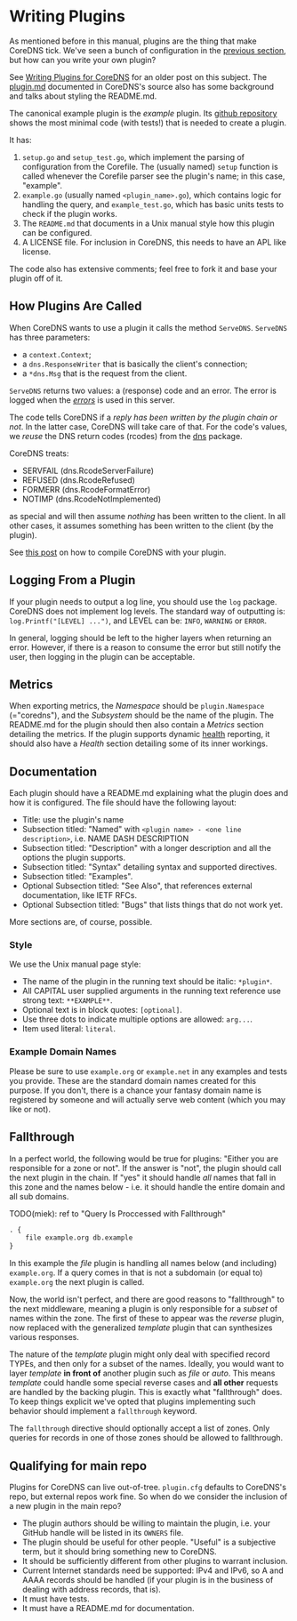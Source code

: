 # Writing Plugins

As mentioned before in this manual, plugins are the thing that make CoreDNS tick. We've seen
a bunch of configuration in the [previous section](#setups), but how can you write your own plugin?

See [Writing Plugins for CoreDNS](/2016/12/19/writing-plugins-for-coredns/) for an older post on
this subject. The [plugin.md](https://github.com/coredns/coredns/blob/master/plugin.md) documented
in CoreDNS's source also has some background and talks about styling the README.md.

The canonical example plugin is the *example* plugin. Its [github
repository](https://github.com/coredns/example) shows the most minimal code (with tests!) that is
needed to create a plugin.

It has:

1. `setup.go` and `setup_test.go`, which implement the parsing of configuration from the Corefile.
   The (usually named) `setup` function is called whenever the Corefile parser see the plugin's
   name; in this case, "example".
2. `example.go` (usually named `<plugin_name>.go`), which contains logic for handling the query, and
   `example_test.go`, which has basic units tests to check if the plugin works.
3. The `README.md` that documents in a Unix manual style how this plugin can be configured.
4. A LICENSE file. For inclusion in CoreDNS, this needs to have an APL like license.

The code also has extensive comments; feel free to fork it and base your plugin off of it.

## How Plugins Are Called

When CoreDNS wants to use a plugin it calls the method `ServeDNS`. `ServeDNS` has three parameters:

* a `context.Context`;
* a `dns.ResponseWriter` that is basically the client's connection;
* a `*dns.Msg` that is the request from the client.

`ServeDNS` returns two values: a (response) code and an error. The error is logged when the
[*errors*](/plugins/errors) is used in this server.

The code tells CoreDNS if a *reply has been written by the plugin chain or not*. In the latter case,
CoreDNS will take care of that. For the code's values, we *reuse* the DNS return codes (rcodes) from
the [dns](https://github.com/miekg/dns) package.

CoreDNS treats:

* SERVFAIL (dns.RcodeServerFailure)
* REFUSED (dns.RcodeRefused)
* FORMERR (dns.RcodeFormatError)
* NOTIMP (dns.RcodeNotImplemented)

as special and will then assume *nothing* has been written to the client. In all other cases, it
assumes something has been written to the client (by the plugin).

See [this post](https://blog.coredns.io/2017/03/01/how-to-add-plugins-to-coredns/) on how to compile
CoreDNS with your plugin.

## Logging From a Plugin

If your plugin needs to output a log line, you should use the `log` package. CoreDNS does not
implement log levels. The standard way of outputting is: `log.Printf("[LEVEL] ...")`, and LEVEL
can be: `INFO`, `WARNING` or `ERROR`.

In general, logging should be left to the higher layers when returning an error. However, if there is
a reason to consume the error but still notify the user, then logging in the plugin can be acceptable.

## Metrics

When exporting metrics, the *Namespace* should be `plugin.Namespace` (="coredns"), and the
*Subsystem* should be the name of the plugin. The README.md for the plugin should then also contain
a *Metrics* section detailing the metrics. If the plugin supports dynamic [health](/plugins/health)
reporting, it should also have a *Health* section detailing some of its inner workings.

## Documentation

Each plugin should have a README.md explaining what the plugin does and how it is configured. The
file should have the following layout:

* Title: use the plugin's name
* Subsection titled: "Named"
    with `<plugin name> - <one line description>`, i.e. NAME DASH DESCRIPTION
* Subsection titled: "Description" with a longer description and all the options the plugin supports.
* Subsection titled: "Syntax" detailing syntax and supported directives.
* Subsection titled: "Examples".
* Optional Subsection titled: "See Also", that references external documentation, like IETF RFCs.
* Optional Subsection titled: "Bugs" that lists things that do not work yet.

More sections are, of course, possible.

### Style

We use the Unix manual page style:

* The name of the plugin in the running text should be italic: `*plugin*`.
* All CAPITAL user supplied arguments in the running text reference use strong text: `**EXAMPLE**`.
* Optional text is in block quotes: `[optional]`.
* Use three dots to indicate multiple options are allowed: `arg...`.
* Item used literal: `literal`.

### Example Domain Names

Please be sure to use `example.org` or `example.net` in any examples and tests you provide. These
are the standard domain names created for this purpose. If you don't, there is a chance your fantasy
domain name is registered by someone and will actually serve web content (which you may like or not).

## Fallthrough

In a perfect world, the following would be true for plugins: "Either you are responsible for a zone or
not". If the answer is "not", the plugin should call the next plugin in the chain. If "yes" it
should handle *all* names that fall in this zone and the names below - i.e. it should handle the
entire domain and all sub domains.

TODO(miek): ref to "Query Is Proccessed with Fallthrough"

~~~ txt
. {
    file example.org db.example
}
~~~

In this example the *file* plugin is handling all names below (and including) `example.org`. If
a query comes in that is not a subdomain (or equal to) `example.org` the next plugin is called.

Now, the world isn't perfect, and there are good reasons to "fallthrough" to the next middleware,
meaning a plugin is only responsible for a *subset* of names within the zone. The first of these
to appear was the *reverse* plugin, now replaced with the generalized *template* plugin that can
synthesizes various responses.

The nature of the *template* plugin might only deal with specified record TYPEs, and then only
for a subset of the names. Ideally, you would want to layer *template* **in front of** another
plugin such as *file* or *auto*. This means *template* could handle some special
reverse cases and **all other** requests are handled by the backing plugin. This is exactly what
"fallthrough" does. To keep things explicit we've opted that plugins implementing such behavior
should implement a `fallthrough` keyword.

The `fallthrough` directive should optionally accept a list of zones. Only queries for records
in one of those zones should be allowed to fallthrough.

## Qualifying for main repo

Plugins for CoreDNS can live out-of-tree. `plugin.cfg` defaults to CoreDNS's repo, but external
repos work fine. So when do we consider the inclusion of a new plugin in the main repo?

* The plugin authors should be willing to maintain the plugin, i.e. your GitHub handle will be
  listed in its `OWNERS` file.
* The plugin should be useful for other people. "Useful" is a subjective term, but it should
  bring something new to CoreDNS.
* It should be sufficiently different from other plugins to warrant inclusion.
* Current Internet standards need be supported: IPv4 and IPv6, so A and AAAA records should be
  handled (if your plugin is in the business of dealing with address records, that is).
* It must have tests.
* It must have a README.md for documentation.
